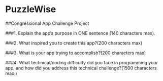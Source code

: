 # PuzzleWise

##Congressional App Challenge Project

###1. Explain the app’s purpose in ONE sentence (140 characters max).

###2. What inspired you to create this app?(200 characters max)

###3. What is your app trying to accomplish?(200 characters max)

###4. What technical/coding difficulty did you face in programming your app, and how did you address this technical challenge?(1500 characters max.) 
